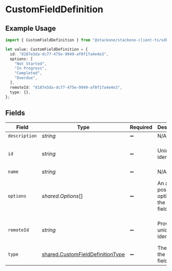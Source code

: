 # CustomFieldDefinition

## Example Usage

```typescript
import { CustomFieldDefinition } from "@stackone/stackone-client-ts/sdk/models/shared";

let value: CustomFieldDefinition = {
  id: "8187e5da-dc77-475e-9949-af0f1fa4e4e3",
  options: [
    "Not Started",
    "In Progress",
    "Completed",
    "Overdue",
  ],
  remoteId: "8187e5da-dc77-475e-9949-af0f1fa4e4e3",
  type: {},
};
```

## Fields

| Field                                                                                       | Type                                                                                        | Required                                                                                    | Description                                                                                 | Example                                                                                     |
| ------------------------------------------------------------------------------------------- | ------------------------------------------------------------------------------------------- | ------------------------------------------------------------------------------------------- | ------------------------------------------------------------------------------------------- | ------------------------------------------------------------------------------------------- |
| `description`                                                                               | *string*                                                                                    | :heavy_minus_sign:                                                                          | N/A                                                                                         |                                                                                             |
| `id`                                                                                        | *string*                                                                                    | :heavy_minus_sign:                                                                          | Unique identifier                                                                           | 8187e5da-dc77-475e-9949-af0f1fa4e4e3                                                        |
| `name`                                                                                      | *string*                                                                                    | :heavy_minus_sign:                                                                          | N/A                                                                                         |                                                                                             |
| `options`                                                                                   | *shared.Options*[]                                                                          | :heavy_minus_sign:                                                                          | An array of possible options for the custom field.                                          | [<br/>"Not Started",<br/>"In Progress",<br/>"Completed",<br/>"Overdue"<br/>]                |
| `remoteId`                                                                                  | *string*                                                                                    | :heavy_minus_sign:                                                                          | Provider's unique identifier                                                                | 8187e5da-dc77-475e-9949-af0f1fa4e4e3                                                        |
| `type`                                                                                      | [shared.CustomFieldDefinitionType](../../../sdk/models/shared/customfielddefinitiontype.md) | :heavy_minus_sign:                                                                          | The type of the custom field.                                                               | Dropdown                                                                                    |